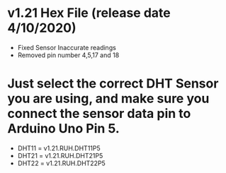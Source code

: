 # v1.21 Hex File (release date 4/10/2020)
- Fixed Sensor Inaccurate readings
- Removed pin number 4,5,17 and 18

# Just select the correct DHT Sensor you are using, and make sure you connect the sensor data pin to Arduino Uno Pin 5.
- DHT11 = v1.21.RUH.DHT11P5
- DHT21 = v1.21.RUH.DHT21P5
- DHT22 = v1.21.RUH.DHT22P5
